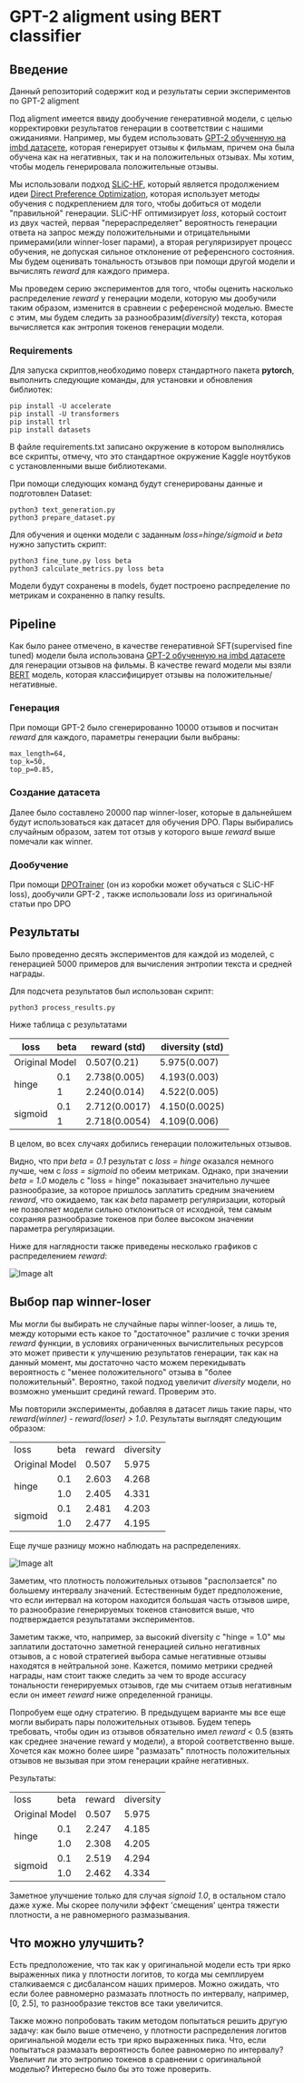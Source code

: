 # GPT-2 aligment using BERT classifier

## Введение

Данный репозиторий содержит код и результаты серии экспериментов по GPT-2 aligment

Под aligment имеется ввиду дообучение генеративной модели, с целью корректировки результатов генерации в соответствии с нашими ожиданиями. 
Например, мы будем использовать [GPT-2 обученную на imbd датасете](https://huggingface.co/lvwerra/gpt2-imdb), которая генерирует отзывы к фильмам, причем она была обучена как на негативных, так и на положительных отзывах. Мы хотим, чтобы модель генерировала положительные отзывы.

Мы использовали подход [SLiC-HF](https://arxiv.org/pdf/2305.10425.pdf), который является продолжением идеи [Direct Preference Optimization](https://arxiv.org/abs/2305.18290), которая использует методы обучения с подкреплением для того, чтобы добиться от модели "правильной" генерации. SLiC-HF оптимизирует *loss*, который состоит из двух частей, первая "перераспределяет" вероятность генерации ответа на запрос между положительными и отрицательными примерами(или winner-loser парами), а вторая регуляризирует процесс обучения, не допуская сильное отклонение от референсного состояния. Мы будем оценивать тональность отзывов при помощи другой модели и вычислять *reward* для каждого примера.

Мы проведем серию экспериментов для того, чтобы оценить насколько распределение *reward* у генерации модели, которую мы дообучили таким образом, изменится в сравнеии с референсной моделью. Вместе с этим, мы будем следить за разнообразим(*diversity*) текста, которая вычисляется как энтропия токенов генерации модели.

### Requirements

Для запуска скриптов,необходимо поверх стандартного пакета **pytorch**, выполнить следующие команды, для установки и обновления библиотек:
```
pip install -U accelerate
pip install -U transformers
pip install trl
pip install datasets
```
В файле requirements.txt записано окружение в котором выполнялись все скрипты, отмечу, что это стандартное окружение Kaggle ноутбуков с установленными выше библиотеками.


При помощи следующих команд будут сгенерированы данные и подготовлен Dataset:
```
python3 text_generation.py
python3 prepare_dataset.py
```
Для обучения и оценки модели с заданным *loss=hinge/sigmoid* и *beta* нужно запустить скрипт:
```
python3 fine_tune.py loss beta
python3 calculate_metrics.py loss beta
```
Модели будут сохранены в models, будет построено распределение по метрикам и сохраненно в папку results.

## Pipeline

Как было ранее отмечено, в качестве генеративной SFT(supervised fine tuned) модели была использована [GPT-2 обученную на imbd датасете](https://huggingface.co/lvwerra/gpt2-imdb) для генерации отзывов на фильмы. В качестве reward модели мы взяли [BERT](https://huggingface.co/lvwerra/distilbert-imdb) модель, которая классифицирует отзывы на положительные/негативные.

### Генерация

При помощи GPT-2 было сгенерированно 10000 отзывов и посчитан *reward* для каждого, параметры генерации были выбраны:

```
max_length=64,
top_k=50,
top_p=0.85,
```

### Создание датасета

Далее было составлено 20000 пар winner-loser, которые в дальнейшем будут использоваться как датасет для обучения DPO.
Пары выбирались случайным образом, затем тот отзыв у которого выше *reward* выше помечали как winner.

### Дообучение

При помощи [DPOTrainer](https://huggingface.co/docs/trl/main/en/dpo_trainer) (он из коробки может обучаться с SLiC-HF loss), дообучили GPT-2 , также использовали *loss* из оригинальной статьи про DPO

## Результаты

Было проведенно десять экспериментов для каждой из моделей, с генерацией 5000 примеров для вычисления энтропии текста и средней награды.

Для подсчета результатов был использован скрипт:
```
python3 process_results.py
```
Ниже таблица с результатами

<table>
<thead>
  <tr>
    <th>loss<br></th>
    <th>beta</th>
    <th>reward (std)</th>
    <th>diversity (std)</th>
  </tr>
</thead>
<tbody>
  <tr>
    <td colspan="2">Original Model</td>
    <td>0.507(0.21)</td>
    <td>5.975(0.007)</td>
  </tr>
  <tr>
    <td rowspan="2">hinge</td>
    <td>0.1</td>
    <td>2.738(0.005)</td>
    <td>4.193(0.003)<br></td>
  </tr>
  <tr>
    <td>1</td>
    <td>2.240(0.014)<br></td>
    <td>4.522(0.005)<br></td>
  </tr>
  <tr>
    <td rowspan="2">sigmoid</td>
    <td>0.1</td>
    <td>2.712(0.0017)</td>
    <td>4.150(0.0025)</td>
  </tr>
  <tr>
    <td>1</td>
    <td>2.718(0.0054)</td>
    <td>4.109(0.006)<br></td>
  </tr>
</tbody>
</table>
В целом, во всех случаях добились генерации положительных отзывов.

Видно, что при *beta = 0.1* результат с *loss = hinge* оказался немного лучше, чем с *loss = sigmoid* по обеим метрикам. 
Однако, при значении *beta = 1.0* модель с "loss = hinge" показывает значительно лучшее разнообразие, за которое пришлось заплатить средним значением *reward*, что ожидаемо, так как *beta* параметр регуляризации, который не позволяет модели сильно отклониться от исходной, тем самым сохраняя разнообразие токенов при более высоком значении параметра регуляризации.

Ниже для наглядности также приведены несколько графиков с распределением *reward*:

![Image alt](https://github.com/Revelia/GPT2-aligment/blob/master/images/result.jpg)

## Выбор пар winner-loser

Мы могли бы выбирать не случайные пары winner-looser, а лишь те, между которыми есть какое то "достаточное" различие с точки зрения *reward* функции, в условиях ограниченных вычислительных ресурсов это может привести к улучшению результатов генерации, так как на данный момент, мы достаточно часто можем перекидывать вероятность с "менее положительного" отзыва в "более положительный". Вероятно, такой подход увеличит *diversity* модели, но возможно уменьшит срединй reward. Проверим это.

Мы повторили эксперименты, добавляя в датасет лишь такие пары, что *reward(winner) - reward(loser) > 1.0*. Результаты выглядят следующим образом:

<table class="iksweb">
	<tbody>
		<tr>
			<td>loss</td>
			<td>beta</td>
			<td>reward</td>
			<td>diversity</td>
		</tr>
		<tr>
			<td colspan="2">Original Model</td>
			<td>0.507</td>
			<td>5.975</td>
		</tr>
		<tr>
			<td rowspan="2">hinge</td>
			<td>0.1</td>
			<td>2.603</td>
			<td>4.268</td>
		</tr>
		<tr>
			<td>1.0</td>
			<td>2.405</td>
			<td>4.331</td>
		</tr>
		<tr>
			<td rowspan="2">sigmoid</td>
			<td>0.1</td>
			<td>2.481</td>
			<td>4.203</td>
		</tr>
		<tr>
			<td>1.0</td>
			<td>2.477</td>
			<td>4.195</td>
		</tr>
	</tbody>
</table>

Еще лучше разницу можно наблюдать на распределениях. 

![Image alt](https://github.com/Revelia/GPT2-aligment/blob/master/images/result%20margin.jpg)

Заметим, что плотность положительных отзывов "расползается" по большему интервалу значений. Естественным будет предположение, что если интервал на котором находится большая часть отзывов шире, то разнообразие генерируемых токенов становится выше, что подтверждается результатами экспериментов.

Заметим также, что, например, за высокий diversity с "hinge = 1.0" мы заплатили достаточно заметной генерацией сильно негативных отзывов, а с новой стратегией выбора самые негативные отзывы находятся в нейтральной зоне. Кажется, помимо метрики средней награды, нам стоит также следить за чем то вроде accuracy тональности генерируемых отзывов, где мы считаем отзыв негативным если он имеет *reward* ниже определенной границы.

Попробуем еще одну стратегию. В предыдущем варианте мы все еще могли выбирать пары положительных отзывов. Будем теперь требовать, чтобы один из отзывов обязательно имел *reward* < 0.5 (взять как среднее значение reward у модели), а второй соответственно выше. Хочется как можно более шире "размазать" плотность положительных отзывов не вызывая при этом генерации крайне негативных.

Результаты: 

<table class="iksweb">
	<tbody>
		<tr>
			<td>loss</td>
			<td>beta</td>
			<td>reward</td>
			<td>diversity</td>
		</tr>
		<tr>
			<td colspan="2">Original Model</td>
			<td>0.507</td>
			<td>5.975</td>
		</tr>
		<tr>
			<td rowspan="2">hinge</td>
			<td>0.1</td>
			<td>2.247</td>
			<td>4.185</td>
		</tr>
		<tr>
			<td>1.0</td>
			<td>2.308</td>
			<td>4.205</td>
		</tr>
		<tr>
			<td rowspan="2">sigmoid</td>
			<td>0.1</td>
			<td>2.519</td>
			<td>4.294</td>
		</tr>
		<tr>
			<td>1.0</td>
			<td>2.462</td>
			<td>4.334</td>
		</tr>
	</tbody>
</table>

Заметное улучшение только для случая *signoid 1.0*, в остальном стало даже хуже. Мы скорее получили эффект 'смещения' центра тяжести плотности, а не равномерного размазывания.

## Что можно улучшить?
Есть предположение, что так как у оригинальной модели есть три ярко выраженных пика у плотности логитов, то когда мы семплируем сталкиваемся с дисбалансом наших примеров. Можно ожидать, что если более равномерно размазать плотность по интервалу, например, [0, 2.5], то разнообразие текстов все таки увеличится. 

Также можно попробовать таким методом попытаться решить другую задачу: как было выше отмечено, у плотности распределения логитов оригинальной модели есть три ярко выраженных пика. Что, если попытаться размазать вероятность более равномерно по интервалу? Увеличит ли это энтропию токенов в сравнении с оригинальной моделью? Интересно было бы это тоже проверить.



